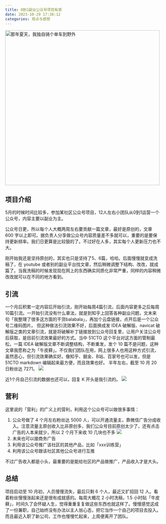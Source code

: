 ```yaml
---
title: 0到1副业公众号项目有感
date: 2023-10-29 17:38:12
categories: 观点与感想
---
```


<img src="/images/wechat-public-account-money/cover.jpg" width = "500" alt="那年夏天，我独自骑个单车到野外" />

## 项目介绍

5月的时候时间比较多，参加某社区公众号项目，12人左右小团队从0到1运营一个公众号，内容主要以副业为主。

公众号日更，所以每个人大概两周左右要贡献一篇文章，最好是原创的，文章 600 字以上即可。据负责人分享做公众号内容质量差不多就可以，重要的是要保持更新频率。我们日更算是比较狠的了。不过好在人多，其实每个人更新压力也不大。

刚开始我还是坚持原创的，其实也只是坚持了5、6篇，哈哈。后面慢慢就变成洗稿了，在 youtube 或者别的副业平台找文章，然后稍微调整下结构、改改，就成篇了。当我洗稿的时候发现现在网上的东西确实同质化非常严重，同样的内容稍微改改就可以在不同的地方看到。

## 引流
一个月后积累一定内容后开始引流，刚开始每周4篇引流，后面内容更多之后每周10篇引流。一开始引流没有什么章法，就是到知乎上回答各种副业问题，文末来句「我整理了很多这方面的干货balabala」，再加个云盘链接，点开后是一个公众号二维码图片。
但这种做法引流效果不好，后面换成发 IDEA 破解版、navicat 破解版之类的文章引流，就是将破解补丁链接放到公众号回复里，让用户关注公众号后获取，是目前引流效果最好的方式。当中 51CTO 这个平台对这方面的管制最松，一篇 IDEA 破解版文章不断调整结构，不断重发，发个 10 篇不是问题，这种文章我愿称之为「牛皮藓」。不仅我们团队在用，网上很多人也用这种方式引流，虽然恶心，但引流效果确实好。像知乎、掘金、B站、百家号也可以发，但是 51CTO markdown 编辑起来最方便，而且效果也好。
半年左右，截至 10 月 20 日粉丝达 7271。
![](/images/wechat-public-account-money/img2.png)

近1个月自己引流的数据也还可以，回复 K 开头是我引流的。
![](/images/wechat-public-account-money/img3.png)

## 营利
这里说的「营利」的广义上的营利，利用这个公众号可以做很多事情：

1. 公众号做了 4 个月左右粉丝达 5000 人，可以开通流量主，靠微信广告分成收入。注意流量主原创收入比非原创多，我们公众号目前原创太少了，还有点击广告的人本来就少，所以 2 个月下来收 10 几块也不多
   ![](/images/wechat-public-account-money/img.png)
2. 未来也可以接商务广告
3. 利用该公众号推广该社区的其他产品，比如「xxx训练营」
4. 利用该公众号跟该社区其他公众号进行互推

不过广告收入都是小头，最重要的是能给社区的产品做推广，产品收入才是大头。

## 总结
项目启动至 10 月初，人员慢慢流失，最后只剩 6 个人，最近又扩招回 12 人。看着粉丝慢慢涨起来还是很有成就感的。每周大概花 2 小时洗稿，1.5 小时贴「牛皮藓」，时间久了会怀疑人生，觉得重重复复做这些东西也就这样了。慢慢感觉这成了一份兼职，自己始终没有办法以主人翁心态，把它当作一个自己的项目去投入。而且最近入职了新公司，工作也慢慢忙起来，上周便离开了团队。

